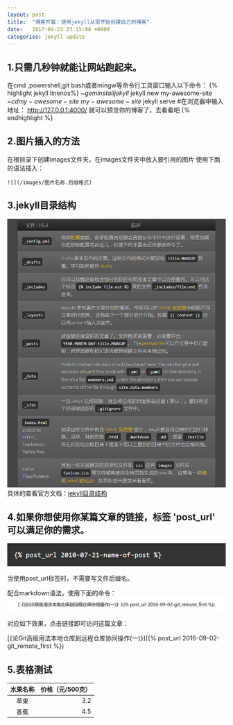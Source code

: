 ```yaml
---
layout: post
title:  "博客开篇：使用jekyll从零开始创建自己的博客"
date:   2017-04-22 23:15:08 +0800
categories: jekyll update
---
```


## 1.只需几秒钟就能让网站跑起来。
在cmd ,powershell,git bash或者mingw等命令行工具窗口输入以下命令：
{% highlight jekyll linenos%}
~$gem install jekyll
~$jekyll new my-awesome-site
~$cd my-awesome-site
~my-awesome-site$ jekyll serve
#在浏览器中输入地址： http://127.0.0.1:4000/ 就可以预览你的博客了，去看看吧
{% endhighlight %}

## 2.图片插入的方法
在根目录下创建images文件夹，在images文件夹中放入要引用的图片
使用下面的语法插入：
```
![](/images/图片名称.后缀格式)
```
 
## 3.jekyll目录结构
![](/images/20170422_jekyll_structure.png)
具体的查看官方文档：[jekyll目录结构](http://jekyll.com.cn/docs/structure/)

## 4.如果你想使用你某篇文章的链接，标签 'post_url' 可以满足你的需求。

![](/images/2017023_post_url.png)

当使用post_url标签时，不需要写文件后缀名。

配合markdown语法，使用下面的命令：
![](/images/2017023_post_url_git.png)

对应如下效果，点击链接即可访问这篇文章：

[《论Git高级用法本地仓库到远程仓库协同操作(一)》]({% post_url 2016-09-02-git_remote_first %})

## 5.表格测试
|水果名称|价格（元/500克）| 
|:-------:|-----:| 
|苹果|3.2| 
|香蕉|4.5|

